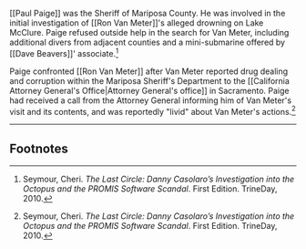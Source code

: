 [[Paul Paige]] was the Sheriff of Mariposa County. He was involved in the initial investigation of [[Ron Van Meter]]'s alleged drowning on Lake McClure. Paige refused outside help in the search for Van Meter, including additional divers from adjacent counties and a mini-submarine offered by [[Dave Beavers]]' associate.[^1]

Paige confronted [[Ron Van Meter]] after Van Meter reported drug dealing and corruption within the Mariposa Sheriff's Department to the [[California Attorney General's Office|Attorney General's office]] in Sacramento. Paige had received a call from the Attorney General informing him of Van Meter's visit and its contents, and was reportedly "livid" about Van Meter's actions.[^1]

---
## Footnotes

[^1]: Seymour, Cheri. *The Last Circle: Danny Casolaro’s Investigation into the Octopus and the PROMIS Software Scandal*. First Edition. TrineDay, 2010.